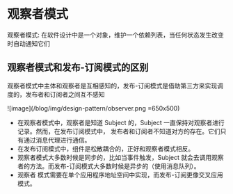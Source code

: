# 观察者模式

观察者模式: 在软件设计中是一个对象，维护一个依赖列表，当任何状态发生改变时自动通知它们

## 观察者模式和发布-订阅模式的区别

观察者模式中主体和观察者是互相感知的，发布-订阅模式是借助第三方来实现调度的，发布者和订阅者之间互不感知

![image](/blog/img/design-pattern/observer.png =650x500)

- 在观察者模式中，观察者是知道 Subject 的，Subject 一直保持对观察者进行记录。然而，在发布订阅模式中，
  发布者和订阅者不知道对方的存在。它们只有通过消息代理进行通信。
- 在发布订阅模式中，组件是松散耦合的，正好和观察者模式相反。
- 观察者模式大多数时候是同步的，比如当事件触发，Subject 就会去调用观察者的方法。而发布-订阅模式大多数时候是异步的（使用消息队列）。
- 观察者 模式需要在单个应用程序地址空间中实现，而发布-订阅更像交叉应用模式。
